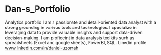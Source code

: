 # Dan-s_Portfolio
Analytics portfolio
I am a passionate and detail-oriented data analyst with a strong grounding in various tools and technologies. I specialize in leveraging data to provide valuable insights and support data-driven decision-making. 
I am proficeint in data analysis toolkits such as spreadsheets (Excel and google sheets), PowerBI, SQL. 
Linedin profile www.linkedin.com/in/daniel-uzomah

